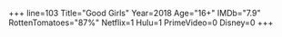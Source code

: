 +++
line=103
Title="Good Girls"
Year=2018
Age="16+"
IMDb="7.9"
RottenTomatoes="87%"
Netflix=1
Hulu=1
PrimeVideo=0
Disney=0
+++


